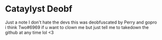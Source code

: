 # Cataylyst Deobf
Just a note I don't hate the devs this was deobfuscated by Perry and gopro i think
Two#6969 if u want to clown me but just tell me to takedown the github at any time lol <3
